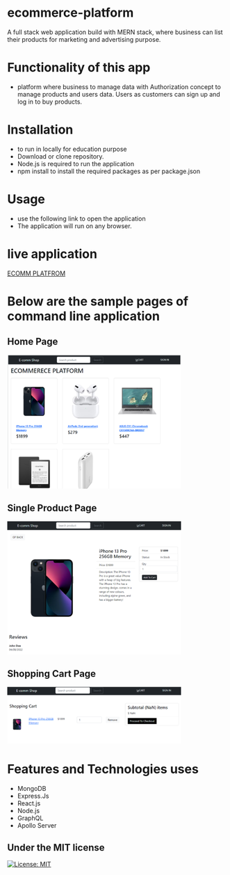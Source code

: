 # ecommerce-platform

A full stack web application build with MERN stack, where business can list their products for marketing and advertising purpose.

# Functionality of this app

- platform where business to manage data with Authorization concept to manage products and users data. Users as customers can sign up and log in to buy products.

# Installation

- to run in locally for education purpose
- Download or clone repository.
- Node.js is required to run the application
- npm install to install the required packages as per package.json

# Usage

- use the following link to open the application
- The application will run on any browser.

# live application

[ECOMM PLATFROM](https://ecomm-platformks.herokuapp.com/)

# Below are the sample pages of command line application

## Home Page

<img src = "./client/public/images/image1.png" width ="400">

## Single Product Page

<img src = "./client/public/images/image2.png" width ="400">

## Shopping Cart Page

<img src = "./client/public/images/image3.png" width ="400">

# Features and Technologies uses

- MongoDB
- Express.Js
- React.js
- Node.js
- GraphQL
- Apollo Server

## Under the MIT license

[![License: MIT](https://img.shields.io/badge/License-MIT-yellow.svg)](https://opensource.org/licenses/MIT)
